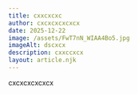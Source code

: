 ```yaml
---
title: cxxcxcxc
author: cxcxcxcxcxcx
date: 2025-12-22
image: /assets/FwT7nN_WIAA4Bo5.jpg
imageAlt: dscxcx
description: cxxccxcx
layout: article.njk
---
```

cxcxcxcxcxcx